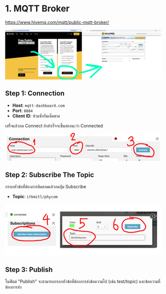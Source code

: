 # 1. MQTT Broker

https://www.hivemq.com/mqtt/public-mqtt-broker/

![mqtt.jpg](files/img/mqtt.jpg)

## Step 1: Connection

- **Host**: `mqtt-dashboard.com`
- **Port**: `8884`
- **Client ID**: ห้ามซ้ำกันเด็ดขาด

เสร็จแล้วกด Connect ถ้าสำเร็จจะขึ้นสถานะว่า Connected

![mqtt1.jpg](files/img/mqtt1.jpg)

## Step 2: Subscribe The Topic

กรอกหัวข้อที่ต้องการติดตามแล้วกดปุ่ม Subscribe

- **Topic**: `itkmitl/phycom`

![mqtt2.jpg](files/img/mqtt2.jpg)

## Step 3: Publish

ในฟิลด์ "Publish" จะสามารถกรอกหัวข้อที่ต้องการส่งข้อความไป (เช่น test/topic) และข้อความที่ต้องการส่ง

